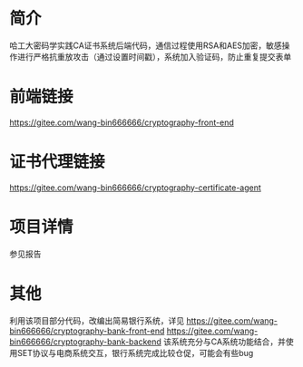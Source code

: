 # 简介
哈工大密码学实践CA证书系统后端代码，通信过程使用RSA和AES加密，敏感操作进行严格抗重放攻击（通过设置时间戳），系统加入验证码，防止重复提交表单
# 前端链接
https://gitee.com/wang-bin666666/cryptography-front-end
# 证书代理链接
https://gitee.com/wang-bin666666/cryptography-certificate-agent 
# 项目详情
参见报告
# 其他
利用该项目部分代码，改编出简易银行系统，详见
https://gitee.com/wang-bin666666/cryptography-bank-front-end
https://gitee.com/wang-bin666666/cryptography-bank-backend
该系统充分与CA系统功能结合，并使用SET协议与电商系统交互，银行系统完成比较仓促，可能会有些bug